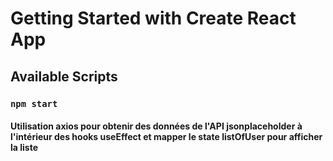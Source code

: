 # Getting Started with Create React App
## Available Scripts
### `npm start`
#### Utilisation axios pour obtenir des données de  l'API jsonplaceholder à l'intérieur des hooks useEffect et mapper le state listOfUser pour afficher la liste

